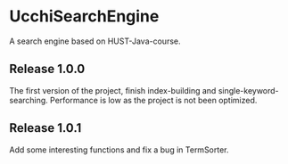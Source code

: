 # UcchiSearchEngine
A search engine based on HUST-Java-course.

## Release 1.0.0

The first version of the project, finish index-building and single-keyword-searching. Performance is low as the project is not been optimized.

## Release 1.0.1

Add some interesting functions and fix a bug in TermSorter.
